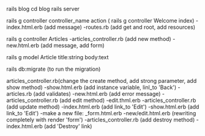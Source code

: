 rails blog
cd blog
rails server

rails g controller controller_name action ( rails g controller Welcome index)
	-index.html.erb (add message)
	-routes.rb (add get and root, add resources)

rails g controller Articles
	-articles_controller.rb (add new method)
	-new.html.erb (add message, add form)

rails g model Article title:string body:text

rails db:migrate (to run the migration)

articles_controller.rb(change the create method, add strong parameter, add show method)
	-show.html.erb (add instance variable, linl_to 'Back')
	-articles.rb (add validates)
	-new.html.erb (add error message)
	-articles_controller.rb (add edit method)
	-edit.thml.erb
	-articles_controller.rb (add update method)
	-index.html.erb (add link_to 'Edit')
	-show.html.erb (add link_to 'Edit')
	-make a new file: _form.html.erb
	-new/edit.html.erb (rewriting completely with render 'form')
	-articles_controller.rb (add destroy method)
	-index.html.erb (add 'Destroy' link)